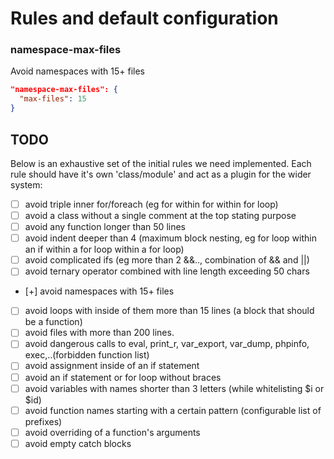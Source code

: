 # Rules and default configuration

### namespace-max-files

Avoid namespaces with 15+ files

```JSON
"namespace-max-files": {
  "max-files": 15
}
```

## TODO

Below is an exhaustive set of the initial rules we need implemented. Each rule should have it's own 'class/module' and act as a plugin for the wider system:

- [ ] avoid triple inner for/foreach (eg for within for within for loop)
- [ ] avoid a class without a single comment at the top stating purpose
- [ ] avoid any function longer than 50 lines
- [ ] avoid indent deeper than 4 (maximum block nesting, eg for loop within an if within a for loop within a for loop)
- [ ] avoid complicated ifs (eg more than 2 &&.., combination of && and ||)
- [ ] avoid ternary operator combined with line length exceeding 50 chars
- [+] avoid namespaces with 15+ files
- [ ] avoid loops with inside of them more than 15 lines (a block that should be a function)
- [ ] avoid files with more than 200 lines.
- [ ] avoid dangerous calls to eval, print_r, var_export, var_dump, phpinfo, exec,..(forbidden function list)
- [ ] avoid assignment inside of an if statement
- [ ] avoid an if statement or for loop without braces
- [ ] avoid variables with names shorter than 3 letters (while whitelisting $i or $id)
- [ ] avoid function names starting with a certain pattern (configurable list of prefixes)
- [ ] avoid overriding of a function's arguments
- [ ] avoid empty catch blocks
